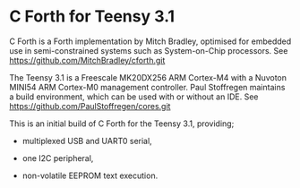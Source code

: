 C Forth for Teensy 3.1
======================

C Forth is a Forth implementation by Mitch Bradley, optimised for embedded use in semi-constrained systems such as System-on-Chip processors.  See https://github.com/MitchBradley/cforth.git

The Teensy 3.1 is a Freescale MK20DX256 ARM Cortex-M4 with a Nuvoton MINI54 ARM Cortex-M0 management controller.  Paul Stoffregen maintains a build environment, which can be used with or without an IDE.  See https://github.com/PaulStoffregen/cores.git

This is an initial build of C Forth for the Teensy 3.1, providing;

- multiplexed USB and UART0 serial,

- one I2C peripheral,

- non-volatile EEPROM text execution.
